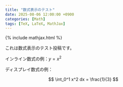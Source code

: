 ```yaml
---
title: "数式表示のテスト"
date: 2025-08-06 12:00:00 +0900
categories: [Math]
tags: [TeX, LaTeX, MathJax]
---
```


{% include mathjax.html %}

これは数式表示のテスト投稿です。

インライン数式の例：$y = x^2$

ディスプレイ数式の例：

$$
\int_0^1 x^2 dx = \frac{1}{3}
$$
